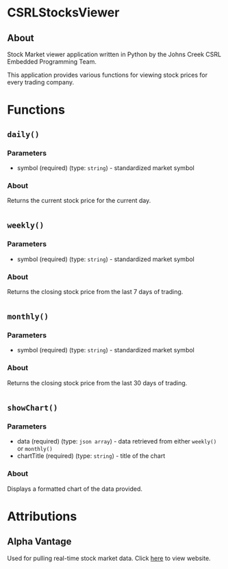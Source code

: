 # CSRLStocksViewer
## About

Stock Market viewer application written in Python by the Johns Creek CSRL Embedded Programming Team.

This application provides various functions for viewing stock prices for every trading company.

# Functions

## `daily()`
### Parameters
* symbol (required) (type: `string`) - standardized market symbol
### About
Returns the current stock price for the current day.
# 
## `weekly()`
### Parameters
* symbol (required) (type: `string`) - standardized market symbol
### About
Returns the closing stock price from the last 7 days of trading.
#  
## `monthly()`
### Parameters
* symbol (required) (type: `string`) - standardized market symbol
### About
Returns the closing stock price from the last 30 days of trading.
# 
## `showChart()`
### Parameters
* data (required) (type: `json array`) - data retrieved from either `weekly()` or `monthly()`
* chartTitle (required) (type: `string`) - title of the chart
### About
Displays a formatted chart of the data provided.


# Attributions

## Alpha Vantage
Used for pulling real-time stock market data.
Click [here](https://www.alphavantage.co/ "Alpha Vantage Website") to view website.




